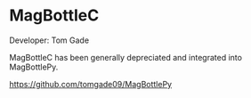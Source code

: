 # MagBottleC

Developer: Tom Gade

MagBottleC has been generally depreciated and integrated into MagBottlePy.

https://github.com/tomgade09/MagBottlePy